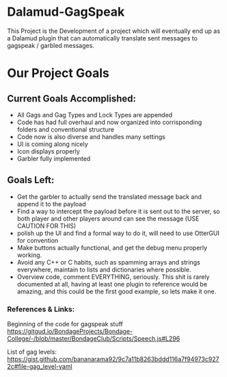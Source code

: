 # Dalamud-GagSpeak 
This Project is the Development of a project which will eventually end up as a Dalamud plugin that can automatically translate sent messages to gagspeak / garbled messages.

# Our Project Goals
## Current Goals Accomplished:
- All Gags and Gag Types and Lock Types are appended
- Code has had full overhaul and now organized into corrisponding folders and conventional structure
- Code now is also diverse and handles many settings
- UI is coming along nicely
- Icon displays properly
- Garbler fully implemented
  
## Goals Left:
- Get the garbler to actually send the translated message back and append it to the payload
- Find a way to intercept the payload before it is sent out to the server, so both player and other players around can see the message (USE CAUTION FOR THIS)
- polish up the UI and find a formal way to do it, will need to use OtterGUI for convention
- Make buttons actually functional, and get the debug menu properly working.
- Avoid any C++ or C habits, such as spamming arrays and strings everywhere, maintain to lists and dictionaries where possible.
- Overview code, comment EVERYTHING, seriously. This shit is rarely documented at all, having at least one plugin to reference would be amazing, and this could be the first good example, so lets make it one.


### References & Links:
Beginning of the code for gagspeak stuff
https://gitgud.io/BondageProjects/Bondage-College/-/blob/master/BondageClub/Scripts/Speech.js#L296

List of gag levels:
https://gist.github.com/bananarama92/9c7a11b8263bddd116a7f94973c9272c#file-gag_level-yaml

